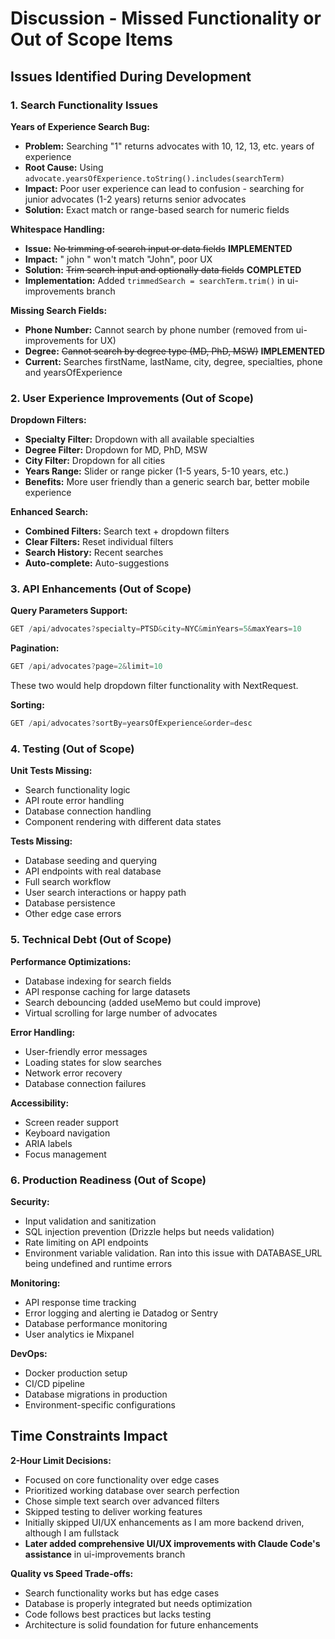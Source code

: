 # Discussion - Missed Functionality or Out of Scope Items

## Issues Identified During Development

### 1. Search Functionality Issues

**Years of Experience Search Bug:**
- **Problem:** Searching "1" returns advocates with 10, 12, 13, etc. years of experience
- **Root Cause:** Using `advocate.yearsOfExperience.toString().includes(searchTerm)` 
- **Impact:** Poor user experience can lead to confusion - searching for junior advocates (1-2 years) returns senior advocates
- **Solution:** Exact match or range-based search for numeric fields

 **Whitespace Handling:**
  - **Issue:** ~~No trimming of search input or data fields~~ **IMPLEMENTED**
  - **Impact:** "  john  " won't match "John", poor UX
  - **Solution:** ~~Trim search input and optionally data fields~~ **COMPLETED**
  - **Implementation:** Added `trimmedSearch = searchTerm.trim()` in ui-improvements branch

**Missing Search Fields:**
- **Phone Number:** Cannot search by phone number (removed from ui-improvements for UX)
- **Degree:** ~~Cannot search by degree type (MD, PhD, MSW)~~ **IMPLEMENTED** 
- **Current:** Searches firstName, lastName, city, degree, specialties, phone and yearsOfExperience

### 2. User Experience Improvements (Out of Scope)

**Dropdown Filters:**
- **Specialty Filter:** Dropdown with all available specialties
- **Degree Filter:** Dropdown for MD, PhD, MSW
- **City Filter:** Dropdown for all cities
- **Years Range:** Slider or range picker (1-5 years, 5-10 years, etc.)
- **Benefits:** More user friendly than a generic search bar, better mobile experience

**Enhanced Search:**
- **Combined Filters:** Search text + dropdown filters
- **Clear Filters:** Reset individual filters
- **Search History:** Recent searches
- **Auto-complete:** Auto-suggestions


### 3. API Enhancements (Out of Scope)

**Query Parameters Support:**
```typescript
GET /api/advocates?specialty=PTSD&city=NYC&minYears=5&maxYears=10
```


**Pagination:**
```typescript
GET /api/advocates?page=2&limit=10
```

These two would help dropdown filter functionality with NextRequest.

**Sorting:**
```typescript
GET /api/advocates?sortBy=yearsOfExperience&order=desc
```

### 4. Testing (Out of Scope)

**Unit Tests Missing:**
- Search functionality logic
- API route error handling  
- Database connection handling
- Component rendering with different data states

**Tests Missing:**
- Database seeding and querying
- API endpoints with real database
- Full search workflow
- User search interactions or happy path
- Database persistence
- Other edge case errors

### 5. Technical Debt (Out of Scope)

**Performance Optimizations:**
- Database indexing for search fields
- API response caching for large datasets
- Search debouncing (added useMemo but could improve)
- Virtual scrolling for large number of advocates

**Error Handling:**
- User-friendly error messages
- Loading states for slow searches
- Network error recovery
- Database connection failures

**Accessibility:**
- Screen reader support
- Keyboard navigation
- ARIA labels
- Focus management

### 6. Production Readiness (Out of Scope)

**Security:**
- Input validation and sanitization
- SQL injection prevention (Drizzle helps but needs validation)
- Rate limiting on API endpoints
- Environment variable validation. Ran into this issue with DATABASE_URL being undefined and runtime errors

**Monitoring:**
- API response time tracking
- Error logging and alerting ie Datadog or Sentry
- Database performance monitoring
- User analytics ie Mixpanel

**DevOps:**
- Docker production setup
- CI/CD pipeline
- Database migrations in production
- Environment-specific configurations

## Time Constraints Impact

**2-Hour Limit Decisions:**
- Focused on core functionality over edge cases
- Prioritized working database over search perfection
- Chose simple text search over advanced filters
- Skipped testing to deliver working features
- Initially skipped UI/UX enhancements as I am more backend driven, although I am fullstack
- **Later added comprehensive UI/UX improvements with Claude Code's assistance** in ui-improvements branch

**Quality vs Speed Trade-offs:**
- Search functionality works but has edge cases
- Database is properly integrated but needs optimization
- Code follows best practices but lacks testing
- Architecture is solid foundation for future enhancements

